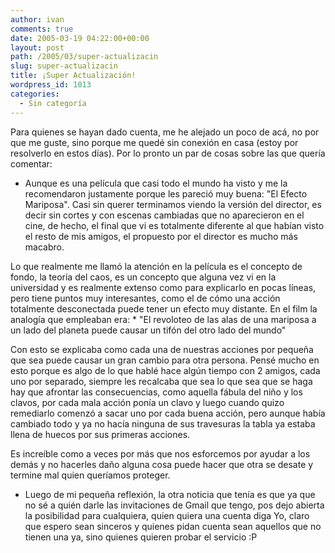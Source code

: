 ```yaml
---
author: ivan
comments: true
date: 2005-03-19 04:22:00+00:00
layout: post
path: /2005/03/super-actualizacin
slug: super-actualizacin
title: ¡Super Actualización!
wordpress_id: 1013
categories:
  - Sin categoría
---
```


Para quienes se hayan dado cuenta, me he alejado un poco de acá, no por que me guste, sino porque me quedé sin conexión en casa (estoy por resolverlo en estos días). Por lo pronto un par de cosas sobre las que quería comentar:

- Aunque es una película que casi todo el mundo ha visto y me la recomendaron justamente porque les pareció muy buena: "El Efecto Mariposa". Casi sin querer terminamos viendo la versión del director, es decir sin cortes y con escenas cambiadas que no aparecieron en el cine, de hecho, el final que vi es totalmente diferente al que habían visto el resto de mis amigos, el propuesto por el director es mucho más macabro.

Lo que realmente me llamó la atención en la película es el concepto de fondo, la teoría del caos, es un concepto que alguna vez vi en la universidad y es realmente extenso como para explicarlo en pocas líneas, pero tiene puntos muy interesantes, como el de cómo una acción totalmente desconectada puede tener un efecto muy distante. En el film la analogía que empleaban era: \* "El revoloteo de las alas de una mariposa a un lado del planeta puede causar un tifón del otro lado del mundo"

Con esto se explicaba como cada una de nuestras acciones por pequeña que sea puede causar un gran cambio para otra persona. Pensé mucho en esto porque es algo de lo que hablé hace algún tiempo con 2 amigos, cada uno por separado, siempre les recalcaba que sea lo que sea que se haga hay que afrontar las consecuencias, como aquella fábula del niño y los clavos, por cada mala acción ponía un clavo y luego cuando quizo remediarlo comenzó a sacar uno por cada buena acción, pero aunque había cambiado todo y ya no hacía ninguna de sus travesuras la tabla ya estaba llena de huecos por sus primeras acciones.

Es increíble como a veces por más que nos esforcemos por ayudar a los demás y no hacerles daño alguna cosa puede hacer que otra se desate y termine mal quien queríamos proteger.

- Luego de mi pequeña reflexión, la otra noticia que tenía es que ya que no sé a quién darle las invitaciones de Gmail que tengo, pos dejo abierta la posibilidad para cualquiera, quien quiera una cuenta diga Yo, claro que espero sean sinceros y quienes pidan cuenta sean aquellos que no tienen una ya, sino quienes quieren probar el servicio :P
